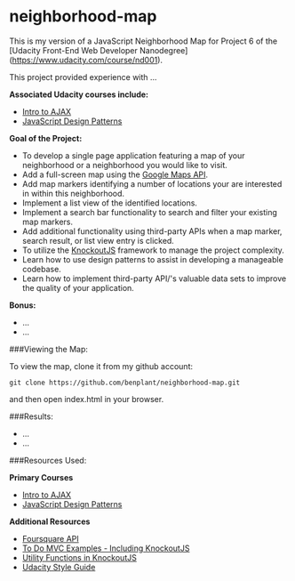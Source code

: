 neighborhood-map
================

This is my version of a JavaScript Neighborhood Map for Project 6 of the [Udacity Front-End Web Developer Nanodegree] (https://www.udacity.com/course/nd001).

This project provided experience with ...

**Associated Udacity courses include:**

* [Intro to AJAX](https://www.udacity.com/course/ud110-nd)
* [JavaScript Design Patterns](https://www.udacity.com/course/ud989-nd)

**Goal of the Project:**

* To develop a single page application featuring a map of your neighborhood or a neighborhood you would like to visit. 
* Add a full-screen map using the [Google Maps API](https://developers.google.com/maps/).
* Add map markers identifying a number of locations your are interested in within this neighborhood.
* Implement a list view of the identified locations.
* Implement a search bar functionality to search and filter your existing map markers. 
* Add additional functionality using third-party APIs when a map marker, search result, or list view entry is clicked.  
* To utilize the [KnockoutJS](http://knockoutjs.com/) framework to manage the project complexity.
* Learn how to use design patterns to assist in developing a manageable codebase.
* Learn how to implement third-party API/'s valuable data sets to improve the quality of your application.

**Bonus:**

* ...
* ...

###Viewing the Map:

To view the map, clone it from my github account:

```
git clone https://github.com/benplant/neighborhood-map.git
```

and then open index.html in your browser.

###Results:

* ...
* ...

###Resources Used:

**Primary Courses**

* [Intro to AJAX](https://www.udacity.com/course/ud110-nd)
* [JavaScript Design Patterns](https://www.udacity.com/course/ud989-nd)

**Additional Resources**

* [Foursquare API](https://developer.foursquare.com/start)
* [To Do MVC Examples - Including KnockoutJS](http://todomvc.com/)
* [Utility Functions in KnockoutJS](http://www.knockmeout.net/2011/04/utility-functions-in-knockoutjs.html)
* [Udacity Style
  Guide](http://udacity.github.io/frontend-nanodegree-styleguide/javascript.html)
